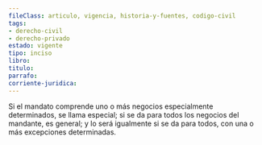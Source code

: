 ```yaml
---
fileClass: articulo, vigencia, historia-y-fuentes, codigo-civil
tags:
- derecho-civil
- derecho-privado
estado: vigente
tipo: inciso
libro:
titulo:
parrafo:
corriente-juridica:
---
```

Si el mandato comprende uno o más negocios especialmente determinados, se llama especial; si se da para todos los negocios del mandante, es general; y lo será igualmente si se da para todos, con una o más excepciones determinadas.